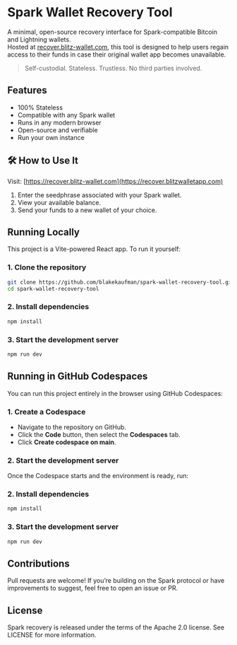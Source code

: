 # Spark Wallet Recovery Tool

A minimal, open-source recovery interface for Spark-compatible Bitcoin and Lightning wallets.  
Hosted at [recover.blitz-wallet.com](https://recover.blitzwalletapp.com), this tool is designed to help users regain access to their funds in case their original wallet app becomes unavailable.

> Self-custodial. Stateless. Trustless. No third parties involved.

## Features

- 100% Stateless
- Compatible with any Spark wallet
- Runs in any modern browser
- Open-source and verifiable
- Run your own instance

## 🛠 How to Use It

Visit: [https://recover.blitz-wallet.com](https://recover.blitzwalletapp.com)

1. Enter the seedphrase associated with your Spark wallet.
2. View your available balance.
3. Send your funds to a new wallet of your choice.

## Running Locally

This project is a Vite-powered React app. To run it yourself:

### 1. Clone the repository

```bash
git clone https://github.com/blakekaufman/spark-wallet-recovery-tool.git
cd spark-wallet-recovery-tool
```

### 2. Install dependencies

```bash
npm install
```

### 3. Start the development server

```bash
npm run dev
```

## Running in GitHub Codespaces

You can run this project entirely in the browser using GitHub Codespaces:

### 1. Create a Codespace

- Navigate to the repository on GitHub.
- Click the **Code** button, then select the **Codespaces** tab.
- Click **Create codespace on main**.

### 2. Start the development server

Once the Codespace starts and the environment is ready, run:

### 2. Install dependencies

```bash
npm install
```

### 3. Start the development server

```bash
npm run dev
```

## Contributions

Pull requests are welcome! If you’re building on the Spark protocol or have improvements to suggest, feel free to open an issue or PR.

## License

Spark recovery is released under the terms of the Apache 2.0 license. See LICENSE for more information.

